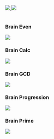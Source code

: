 <div>
  <a href="https://codeclimate.com/github/codeclimate/codeclimate/maintainability">
    <img src="https://api.codeclimate.com/v1/badges/a99a88d28ad37a79dbf6/maintainability" />
  </a>

  <img src="https://github.com/dzhumaevn/frontend-project-lvl1/workflows/Node.js%20CI/badge.svg" />
</div>

<br />

<h3>Brain Even</h3>
<a href="https://asciinema.org/a/hpQAD7YdQyoCBw9TevEX5p3Vs" target="_blank">
  <img src="https://asciinema.org/a/hpQAD7YdQyoCBw9TevEX5p3Vs.svg" />
</a>

<h3>Brain Calc</h3>
<a href="https://asciinema.org/a/jP3uMQu5wq3ewzQ7rXAEBa97z" target="_blank">
  <img src="https://asciinema.org/a/jP3uMQu5wq3ewzQ7rXAEBa97z.svg" />
</a>

<h3>Brain GCD</h3>
<a href="https://asciinema.org/a/WqQeW2ME6XHibqrtJxhfoIyVk" target="_blank">
  <img src="https://asciinema.org/a/WqQeW2ME6XHibqrtJxhfoIyVk.svg" />
</a>

<h3>Brain Progression</h3>
<a href="https://asciinema.org/a/D75yxQs9i1ptVmfNDH5D3JfG3" target="_blank">
  <img src="https://asciinema.org/a/D75yxQs9i1ptVmfNDH5D3JfG3.svg" />
</a>

<h3>Brain Prime</h3>
<a href="https://asciinema.org/a/6JKQHpcSgcN62UuJy076Wv7B5" target="_blank">
  <img src="https://asciinema.org/a/6JKQHpcSgcN62UuJy076Wv7B5.svg" />
</a>
